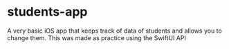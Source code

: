# students-app
A very basic iOS app that keeps track of data of students and allows you to change them. This was made as practice using the SwiftUI API
